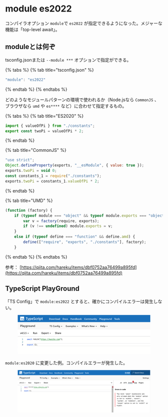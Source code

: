 # module es2022

コンパイラオプション `module`で `es2022` が指定できるようになった。メジャーな機能は「top-level await」。

## moduleとは何ぞ

tsconfig.jsonまたは `--module ***` オプションで指定ができる。

{% tabs %}
{% tab title="tsconfig.json" %}
```javascript
"module": "es2022"
```
{% endtab %}
{% endtabs %}

どのようなモジュールパターンの環境で使われるか（Node.jsなら `CommonJS` 、ブラウザなら `umd` や `es****` など）に合わせて指定するもの。

{% tabs %}
{% tab title="ES2020" %}
```javascript
import { valueOfPi } from "./constants";
export const twoPi = valueOfPi * 2;
```
{% endtab %}

{% tab title="CommonJS" %}
```javascript
"use strict";
Object.defineProperty(exports, "__esModule", { value: true });
exports.twoPi = void 0;
const constants_1 = require("./constants");
exports.twoPi = constants_1.valueOfPi * 2;
```
{% endtab %}

{% tab title="UMD" %}
```javascript
(function (factory) {
    if (typeof module === "object" && typeof module.exports === "object") {
        var v = factory(require, exports);
        if (v !== undefined) module.exports = v;
    }
    else if (typeof define === "function" && define.amd) {
        define(["require", "exports", "./constants"], factory);
    }
```
{% endtab %}
{% endtabs %}

参考： [https://qiita.com/hareku/items/dbf0752aa76499a895fd](https://qiita.com/hareku/items/dbf0752aa76499a895fd)

## TypeScript PlayGround

「TS Config」で `module:es2022` とすると、確かにコンパイルエラーは発生しない。

<figure><img src="../../.gitbook/assets/スクリーンショット 2022-10-10 23.29.49.png" alt=""><figcaption></figcaption></figure>

`module:es2020` に変更した例。コンパイルエラーが発生した。

<figure><img src="../../.gitbook/assets/スクリーンショット 2022-10-10 23.32.48.png" alt=""><figcaption></figcaption></figure>

